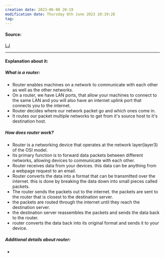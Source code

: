 ```yaml
---
creation date: 2023-06-08 20:19
modification date: Thursday 8th June 2023 20:19:28
tag: 
---
```


#### Source:
[LJ](https://linuxjourney.com/lesson/what-is-a-router)

--------------------------------------

#### Explanation about it:

##### What is a router:

* Router enables machines on a network to communicate with each other as well as the other networks.
* On a router, we have LAN ports, that allow your machines to connect to the same LAN and you will also have an internet uplink port that connects you to the internet.
* Router decides where our network packet go and which ones come in.
* It routes our packet multiple networks to get from it's source host to it's destination host.


##### How does router work?

* Router is a networking device that operates at the network layer(layer3) of the OSI model.
* Its primary function is to forward data packets between different networks, allowing devices to communicate with each other.
* Router receives data from your devices. this data can be anything from a webpage request to an email.
* Router converts the data into a format that can be transmitted over the internet. this is done by breaking the data down into small pieces called packets.
* The router sends the packets out to the internet. the packets are sent to the router that is closest to the destination server.
* the packets are routed through the internet until they reach the destination server.
* the destination server reassembles the packets and sends the data back to the router.
* router converts the data back into its original format and sends it to your device.


##### Additional details about router:

* 